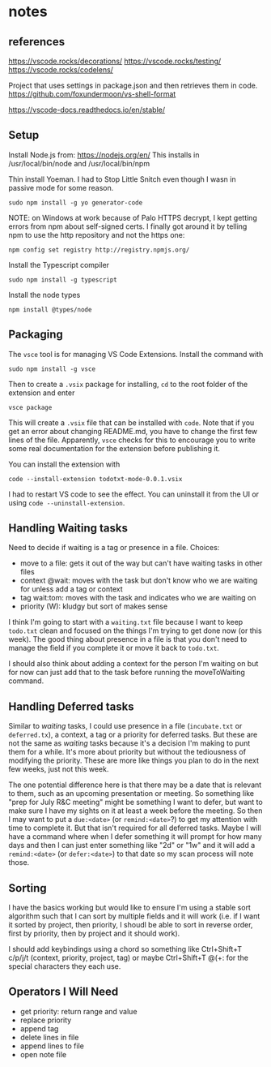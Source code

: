 # notes

## references
https://vscode.rocks/decorations/
https://vscode.rocks/testing/
https://vscode.rocks/codelens/

Project that uses settings in package.json and then retrieves them in code.
https://github.com/foxundermoon/vs-shell-format

https://vscode-docs.readthedocs.io/en/stable/

## Setup
Install Node.js from: https://nodejs.org/en/
This installs in /usr/local/bin/node and /usr/local/bin/npm

Thin install Yoeman. I had to Stop Little Snitch even though I wasn in passive mode for some reason.

    sudo npm install -g yo generator-code

NOTE: on Windows at work because of Palo HTTPS decrypt, I kept getting errors from npm about self-signed certs. I finally got around it by telling npm to use the http repository and not the https one:

    npm config set registry http://registry.npmjs.org/

Install the Typescript compiler

    sudo npm install -g typescript

Install the node types

    npm install @types/node

## Packaging

The `vsce` tool is for managing VS Code Extensions. Install the command with

    sudo npm install -g vsce

Then to create a `.vsix` package for installing, `cd` to the root folder of the extension and enter

    vsce package

This will create a `.vsix` file that can be installed with `code`. Note that if you get an error about changing README.md, you have to change the first few lines of the file. Apparently, `vsce` checks for this to encourage you to write some real documentation for the extension before publishing it.

You can install the extension with

    code --install-extension todotxt-mode-0.0.1.vsix 

I had to restart VS code to see the effect. You can uninstall it from the UI or
using `code --uninstall-extension`.

## Handling Waiting tasks
Need to decide if waiting is a tag or presence in a file. Choices:

- move to a file: gets it out of the way but can't have waiting tasks in other files
- context @wait: moves with the task but don't know who we are waiting for unless add a tag or context
- tag wait:tom: moves with the task and indicates who we are waiting on
- priority (W): kludgy but sort of makes sense

I think I'm going to start with a `waiting.txt` file because I want to keep `todo.txt` clean and focused on the things I'm trying to get done now (or this week). The good thing about presence in a file is that you don't need to manage the field if you complete it or move it back to `todo.txt`.

I should also think about adding a context for the person I'm waiting on but for now can just add that to the task before running the moveToWaiting command.

## Handling Deferred tasks
Similar to *waiting* tasks, I could use presence in a file (`incubate.txt` or `deferred.tx`), a context, a tag or a priority for deferred tasks. But these are not the same as *waiting* tasks because it's a decision I'm making to punt them for a while. It's more about priority but without the tediousness of modifying the priority. These are more like things you plan to do in the next few weeks, just not this week.

The one potential difference here is that there may be a date that is relevant to them, such as an upcoming presentation or meeting. So something like "prep for July R&C meeting" might be something I want to defer, but want to make sure I have my sights on it at least a week before the meeting. So then I may want to put a `due:<date>` (or `remind:<date>`?) to get my attention with time to complete it. But that isn't required for all deferred tasks. Maybe I will have a command where when I defer something it will prompt for how many days and then I can just enter something like "2d" or "1w" and it will add a `remind:<date>` (or `defer:<date>`) to that date so my scan process will note those.

## Sorting
I have the basics working but would like to ensure I'm using a stable sort algorithm such that I can sort by multiple fields and it will work (i.e. if I want it sorted by project, then priority, I shoudl be able to sort in reverse order, first by priority, then by project and it should work).

I should add keybindings using a chord so something like Ctrl+Shift+T c/p/j/t (context, priority, project, tag) or maybe Ctrl+Shift+T @(+: for the special characters they each use.

## Operators I Will Need
- get priority: return range and value
- replace priority
- append tag
- delete lines in file
- append lines to file
- open note file